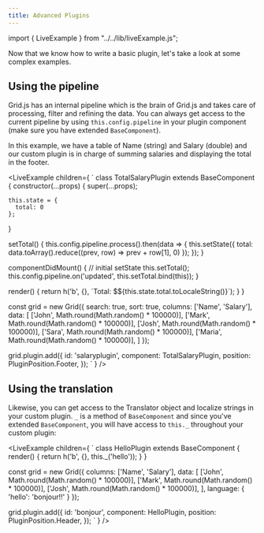 ```yaml
---
title: Advanced Plugins
---
```


import { LiveExample } from "../../lib/liveExample.js";

Now that we know how to write a basic plugin, let's take a look at some complex examples.

## Using the pipeline

Grid.js has an internal pipeline which is the brain of Grid.js and takes care of processing, filter and refining the data.
You can always get access to the current pipeline by using `this.config.pipeline` in your plugin component (make sure you have extended `BaseComponent`).

In this example, we have a table of Name (string) and Salary (double) and our custom plugin is in charge of summing salaries
and displaying the total in the footer.

<LiveExample children={
`
class TotalSalaryPlugin extends BaseComponent {
  constructor(...props) {
    super(...props);
    
    this.state = {
      total: 0
    };
  }
  
  setTotal() {
    this.config.pipeline.process().then(data => {
      this.setState({
        total: data.toArray().reduce((prev, row) => prev + row[1], 0)
      });
    });
  }
  
  componentDidMount() {
    // initial setState
    this.setTotal();
    this.config.pipeline.on('updated', this.setTotal.bind(this));
  }
  
  render() {
    return h('b', {}, \`Total: $\${this.state.total.toLocaleString()}\`);
  }
}
  
const grid = new Grid({
  search: true,
  sort: true,
  columns: ['Name', 'Salary'],
  data: [
    ['John', Math.round(Math.random() * 100000)],
    ['Mark', Math.round(Math.random() * 100000)],
    ['Josh', Math.round(Math.random() * 100000)],
    ['Sara', Math.round(Math.random() * 100000)],
    ['Maria', Math.round(Math.random() * 100000)],
  ]
});
  
grid.plugin.add({
  id: 'salaryplugin',
  component: TotalSalaryPlugin,
  position: PluginPosition.Footer,
});
`
} />

## Using the translation

Likewise, you can get access to the Translator object and localize strings in your custom plugin. `_` is a method of `BaseComponent`
and since you've extended `BaseComponent`, you will have access to `this._` throughout your custom plugin:

<LiveExample children={
`
class HelloPlugin extends BaseComponent {
  render() {
    return h('b', {}, this._('hello'));
  }
}
  
const grid = new Grid({
  columns: ['Name', 'Salary'],
  data: [
    ['John', Math.round(Math.random() * 100000)],
    ['Mark', Math.round(Math.random() * 100000)],
    ['Josh', Math.round(Math.random() * 100000)],
  ],
  language: {
    'hello': 'bonjour!!'
  }
});
  
grid.plugin.add({
  id: 'bonjour',
  component: HelloPlugin,
  position: PluginPosition.Header,
});
`
} />
